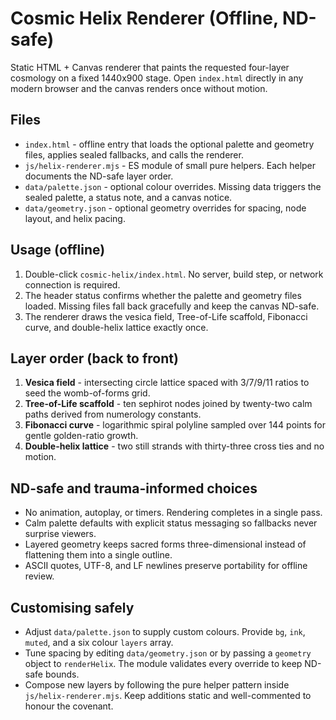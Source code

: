 # Cosmic Helix Renderer (Offline, ND-safe)

Static HTML + Canvas renderer that paints the requested four-layer cosmology on a fixed 1440x900 stage. Open `index.html` directly in any modern browser and the canvas renders once without motion.

## Files
- `index.html` - offline entry that loads the optional palette and geometry files, applies sealed fallbacks, and calls the renderer.
- `js/helix-renderer.mjs` - ES module of small pure helpers. Each helper documents the ND-safe layer order.
- `data/palette.json` - optional colour overrides. Missing data triggers the sealed palette, a status note, and a canvas notice.
- `data/geometry.json` - optional geometry overrides for spacing, node layout, and helix pacing.

## Usage (offline)
1. Double-click `cosmic-helix/index.html`. No server, build step, or network connection is required.
2. The header status confirms whether the palette and geometry files loaded. Missing files fall back gracefully and keep the canvas ND-safe.
3. The renderer draws the vesica field, Tree-of-Life scaffold, Fibonacci curve, and double-helix lattice exactly once.

## Layer order (back to front)
1. **Vesica field** - intersecting circle lattice spaced with 3/7/9/11 ratios to seed the womb-of-forms grid.
2. **Tree-of-Life scaffold** - ten sephirot nodes joined by twenty-two calm paths derived from numerology constants.
3. **Fibonacci curve** - logarithmic spiral polyline sampled over 144 points for gentle golden-ratio growth.
4. **Double-helix lattice** - two still strands with thirty-three cross ties and no motion.

## ND-safe and trauma-informed choices
- No animation, autoplay, or timers. Rendering completes in a single pass.
- Calm palette defaults with explicit status messaging so fallbacks never surprise viewers.
- Layered geometry keeps sacred forms three-dimensional instead of flattening them into a single outline.
- ASCII quotes, UTF-8, and LF newlines preserve portability for offline review.

## Customising safely
- Adjust `data/palette.json` to supply custom colours. Provide `bg`, `ink`, `muted`, and a six colour `layers` array.
- Tune spacing by editing `data/geometry.json` or by passing a `geometry` object to `renderHelix`. The module validates every override to keep ND-safe bounds.
- Compose new layers by following the pure helper pattern inside `js/helix-renderer.mjs`. Keep additions static and well-commented to honour the covenant.
